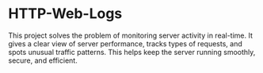 # HTTP-Web-Logs
This project solves the problem of monitoring server activity in real-time. It gives a clear view of server performance, tracks types of requests, and spots unusual traffic patterns. This helps keep the server running smoothly, secure, and efficient.

